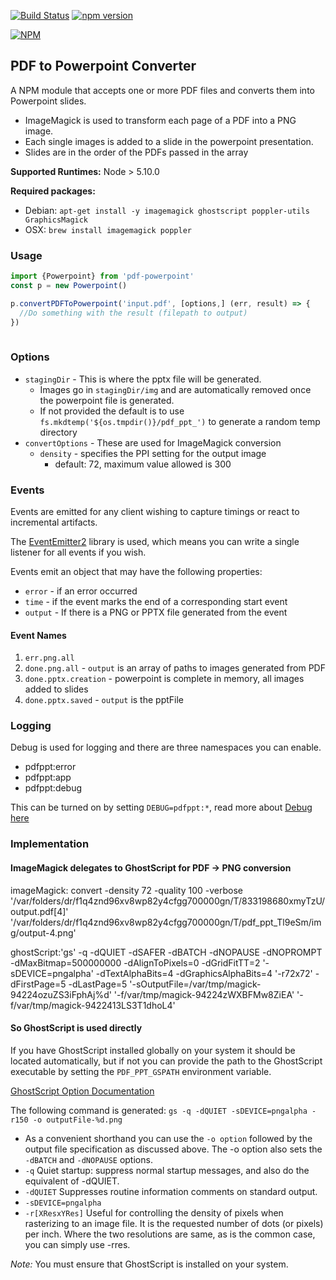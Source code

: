 [![Build Status](https://travis-ci.org/SpiderStrategies/pdf-powerpoint.svg?branch=master)](https://travis-ci.org/SpiderStrategies/pdf-powerpoint)
[![npm version](https://badge.fury.io/js/pdf-powerpoint.svg)](https://badge.fury.io/js/pdf-powerpoint)

[![NPM](https://nodei.co/npm/pdf-powerpoint.png?downloads=true&stars=true)](https://nodei.co/npm/pdf-powerpoint/)

## PDF to Powerpoint Converter

A NPM module that accepts one or more PDF files and converts them into Powerpoint slides.

- ImageMagick is used to transform each page of a PDF into a PNG image.
- Each single images is added to a slide in the powerpoint presentation.
- Slides are in the order of the PDFs passed in the array

**Supported Runtimes:**  Node > 5.10.0

**Required packages:** 
- Debian: `apt-get install -y imagemagick ghostscript poppler-utils GraphicsMagick`
- OSX: `brew install imagemagick poppler`

### Usage

```javascript
import {Powerpoint} from 'pdf-powerpoint'
const p = new Powerpoint()

p.convertPDFToPowerpoint('input.pdf', [options,] (err, result) => {
  //Do something with the result (filepath to output) 
})
  
```

### Options

* `stagingDir` - This is where the pptx file will be generated.  
  - Images go in `stagingDir/img` and are automatically removed once the powerpoint file is generated.
  - If not provided the default is to use `fs.mkdtemp('${os.tmpdir()}/pdf_ppt_')` to generate a random temp directory
* `convertOptions` - These are used for ImageMagick conversion
  - `density` - specifies the PPI setting for the output image
    - default: 72, maximum value allowed is 300
  
### Events

Events are emitted for any client wishing to capture timings or react to incremental artifacts.

The [EventEmitter2](https://www.npmjs.com/package/eventemitter2) library is used, which means you
 can write a single listener for all events if you wish.
 
Events emit an object that may have the following properties:
* `error` - if an error occurred
* `time` - if the event marks the end of a corresponding start event
* `output` - If there is a PNG or PPTX file generated from the event

#### Event Names

1. `err.png.all` 
1. `done.png.all` - `output` is an array of paths to images generated from PDF
1. `done.pptx.creation` - powerpoint is complete in memory, all images added to slides
1. `done.pptx.saved` - `output` is the pptFile

### Logging

Debug is used for logging and there are three namespaces you can enable.

* pdfppt:error
* pdfppt:app
* pdfppt:debug

This can be turned on by setting `DEBUG=pdfppt:*`, read more about [Debug here](https://www.npmjs.com/package/debug)

### Implementation
 
#### ImageMagick delegates to GhostScript for PDF -> PNG conversion
imageMagick: convert -density 72 -quality 100 -verbose  '/var/folders/dr/f1q4znd96xv8wp82y4cfgg700000gn/T/833198680xmyTzU/output.pdf[4]' '/var/folders/dr/f1q4znd96xv8wp82y4cfgg700000gn/T/pdf_ppt_Tl9eSm/img/output-4.png'

ghostScript:'gs' -q -dQUIET -dSAFER -dBATCH -dNOPAUSE -dNOPROMPT -dMaxBitmap=500000000 -dAlignToPixels=0 -dGridFitTT=2 '-sDEVICE=pngalpha' -dTextAlphaBits=4 -dGraphicsAlphaBits=4 '-r72x72' -dFirstPage=5 -dLastPage=5 '-sOutputFile=/var/tmp/magick-94224ozuZS3iFphAj%d' '-f/var/tmp/magick-94224zWXBFMw8ZiEA' '-f/var/tmp/magick-9422413LS3T1dhoL4'

#### So GhostScript is used directly

If you have GhostScript installed globally on your system it should be located automatically, but if not you can provide the path to the GhostScript executable by setting the `PDF_PPT_GSPATH` environment variable.

[GhostScript Option Documentation](https://ghostscript.com/doc/current/Use.htm)

The following command is generated: `gs -q -dQUIET -sDEVICE=pngalpha -r150 -o outputFile-%d.png`

- As a convenient shorthand you can use the `-o option` followed by the output file specification as discussed above. The -o option also sets the `-dBATCH` and `-dNOPAUSE` options.
- `-q` Quiet startup: suppress normal startup messages, and also do the equivalent of -dQUIET.
- `-dQUIET` Suppresses routine information comments on standard output.
- `-sDEVICE=pngalpha` 
- `-r[XResxYRes]` Useful for controlling the density of pixels when rasterizing to an image file. It is the requested number of dots (or pixels) per inch. Where the two resolutions are same, as is the common case, you can simply use -rres.

*Note:* You must ensure that GhostScript is installed on your system.